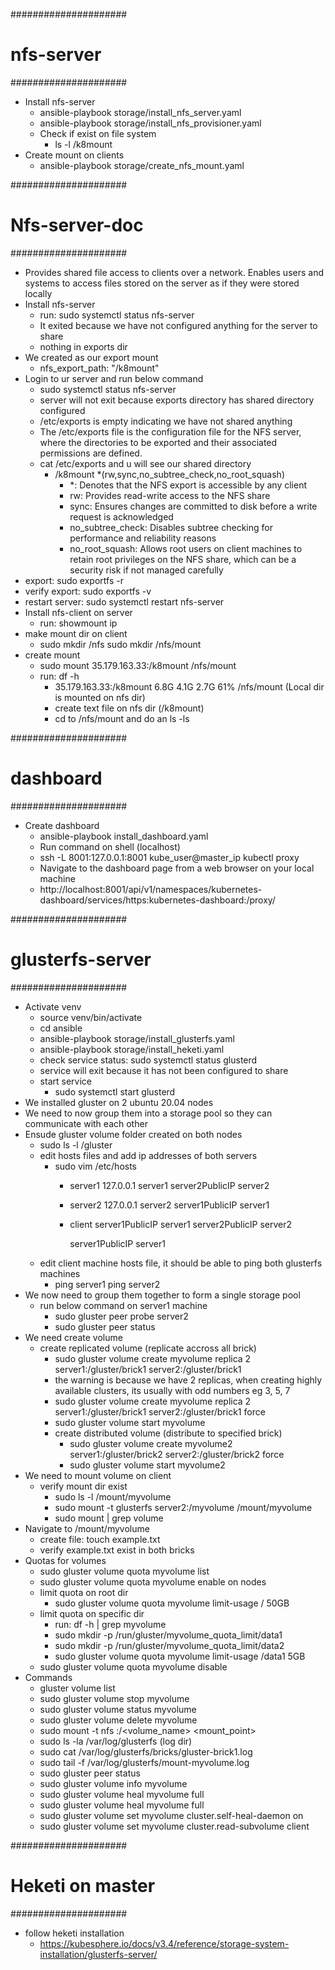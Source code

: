 

#####################
# nfs-server
#####################
- Install nfs-server
    - ansible-playbook storage/install_nfs_server.yaml
    - ansible-playbook storage/install_nfs_provisioner.yaml
    - Check if exist on file system
       - ls -l /k8mount
- Create mount on clients
    - ansible-playbook storage/create_nfs_mount.yaml

#####################
# Nfs-server-doc
#####################
- Provides shared file access to clients over a network.
  Enables users and systems to access files stored on the server as if they were stored locally
- Install nfs-server
    - run: sudo systemctl status nfs-server
    - It exited because we have not configured anything for the server to share
    - nothing in exports dir
- We created as our export mount
    - nfs_export_path: "/k8mount"
- Login to ur server and run below command
    - sudo systemctl status nfs-server
    - server will not exit because exports directory has shared directory configured
    - /etc/exports is empty indicating we have not shared anything
    - The /etc/exports file is the configuration file for the NFS server, where the directories to be exported and their
      associated permissions are defined.
    - cat /etc/exports and u will see our shared directory
        - /k8mount *(rw,sync,no_subtree_check,no_root_squash)
            - *: Denotes that the NFS export is accessible by any client
            - rw: Provides read-write access to the NFS share
            - sync: Ensures changes are committed to disk before a write request is acknowledged
            - no_subtree_check: Disables subtree checking for performance and reliability reasons
            - no_root_squash: Allows root users on client machines to retain root privileges on the NFS share,
              which can be a security risk if not managed carefully
- export: sudo exportfs -r
- verify export: sudo exportfs -v
- restart server: sudo systemctl restart nfs-server
- Install nfs-client on server
    - run: showmount ip
- make mount dir on client
    - sudo mkdir /nfs
      sudo mkdir /nfs/mount
- create mount
    - sudo mount 35.179.163.33:/k8mount /nfs/mount
    - run: df -h
        - 35.179.163.33:/k8mount  6.8G  4.1G  2.7G  61% /nfs/mount (Local dir is mounted on nfs dir)
        - create text file on nfs dir (/k8mount)
        - cd to /nfs/mount and do an ls -ls

#####################
# dashboard
#####################
- Create dashboard
    - ansible-playbook install_dashboard.yaml
    - Run command on shell (localhost)
    - ssh -L 8001:127.0.0.1:8001 kube_user@master_ip
    kubectl proxy
    - Navigate to the dashboard page from a web browser on your local machine
    - http://localhost:8001/api/v1/namespaces/kubernetes-dashboard/services/https:kubernetes-dashboard:/proxy/



#####################
# glusterfs-server
#####################
- Activate venv
    - source venv/bin/activate
    - cd ansible
    - ansible-playbook storage/install_glusterfs.yaml
    - ansible-playbook storage/install_heketi.yaml
    - check service status: sudo systemctl status glusterd
    - service will exit because it has not been configured to share
    - start service
        - sudo systemctl start glusterd
- We installed gluster on 2 ubuntu 20.04 nodes
- We need to now group them into a storage pool so they can communicate with each other
- Ensude gluster volume folder created on both nodes
    - sudo ls -l /gluster
    - edit hosts files and add ip addresses of both servers
        - sudo vim /etc/hosts
          - server1
            127.0.0.1   server1
            server2PublicIP   server2
          - server2
            127.0.0.1   server2
            server1PublicIP   server1
          - client
            server1PublicIP   server1
            server2PublicIP   server2
            
            server1PublicIP server1
    - edit client machine hosts file, it should be able to ping both glusterfs machines
        - ping server1
          ping server2
- We now need to group them together to form a single storage pool
    - run below command on server1 machine
      - sudo gluster peer probe server2
      - sudo gluster peer status
- We need create volume
    - create replicated volume (replicate accross all brick)
        - sudo gluster volume create myvolume replica 2 server1:/gluster/brick1 server2:/gluster/brick1
        - the warning is because we have 2 replicas, when creating highly available clusters, its usually with odd
          numbers eg 3, 5, 7
        - sudo gluster volume create myvolume replica 2 server1:/gluster/brick1 server2:/gluster/brick1 force
        - sudo gluster volume start myvolume
      - create distributed volume (distribute to specified brick)
        - sudo gluster volume create myvolume2 server1:/gluster/brick2 server2:/gluster/brick2 force
        - sudo gluster volume start myvolume2
- We need to mount volume on client 
    - verify mount dir exist
        - sudo ls -l /mount/myvolume
        - sudo mount -t glusterfs server2:/myvolume /mount/myvolume
        - sudo mount | grep volume
- Navigate to /mount/myvolume
    - create file: touch example.txt
    - verify example.txt exist in both bricks
- Quotas for volumes
    - sudo gluster volume quota myvolume list
    - sudo gluster volume quota myvolume enable on nodes
    - limit quota on root dir
        - sudo gluster volume quota myvolume limit-usage / 50GB
    - limit quota on specific dir
        - run: df -h | grep myvolume
        - sudo mkdir -p /run/gluster/myvolume_quota_limit/data1
        - sudo mkdir -p /run/gluster/myvolume_quota_limit/data2
        - sudo gluster volume quota myvolume limit-usage /data1 5GB
    - sudo gluster volume quota myvolume disable
- Commands
    - gluster volume list
    - sudo gluster volume stop myvolume
    - sudo gluster volume status myvolume
    - sudo gluster volume delete myvolume
    - sudo mount -t nfs <server>:/<volume_name> <mount_point>
    - sudo ls -la /var/log/glusterfs (log dir)
    - sudo cat /var/log/glusterfs/bricks/gluster-brick1.log
    - sudo tail -f /var/log/glusterfs/mount-myvolume.log
    - sudo gluster peer status
    - sudo gluster volume info myvolume
    - sudo gluster volume heal myvolume full
    - sudo gluster volume heal myvolume full
    - sudo gluster volume set myvolume cluster.self-heal-daemon on
    - sudo gluster volume set myvolume cluster.read-subvolume client

#####################
# Heketi on master
#####################
- follow heketi installation
    - https://kubesphere.io/docs/v3.4/reference/storage-system-installation/glusterfs-server/
      